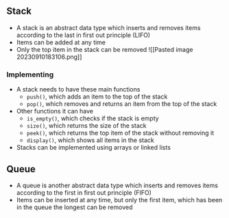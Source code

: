 ## Stack
- A stack is an abstract data type which inserts and removes items according to the last in first out principle (LIFO)
- Items can be added at any time
- Only the top item in the stack can be removed
![[Pasted image 20230910183106.png]]
### Implementing
- A stack needs to have these main functions
	- `push()`, which adds an item to the top of the stack
	- `pop()`, which removes and returns an item from the top of the stack
- Other functions it can have
	- `is_empty()`, which checks if the stack is empty
	- `size()`, which returns the size of the stack
	- `peek()`, which returns the top item of the stack without removing it
	- `display()`, which shows all items in the stack
- Stacks can be implemented using arrays or linked lists
## Queue
- A queue is another abstract data type which inserts and removes items according to the  first in first out principle (FIFO)
- Items can be inserted at any time, but only the first item, which has been in the queue the longest can be removed